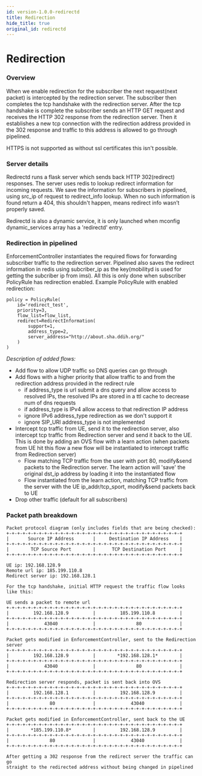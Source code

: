```yaml
---
id: version-1.0.0-redirectd
title: Redirection
hide_title: true
original_id: redirectd
---
```

# Redirection
### Overview
When we enable redirection for the subscriber the next request(next packet) is
intercepted by the redirection server. The subscriber then completes the tcp
handshake with the redirection server. After the tcp handshake is complete the
subscriber sends an HTTP GET request and receives the HTTP 302 response from
the redirection server. Then it establishes a new tcp connection with the
redirection address provided in the 302 response and traffic to this address
is allowed to go through pipelined.

HTTPS is not supported as without ssl certificates this isn't possible.

### Server details
Redirectd runs a flask server which sends back HTTP 302(redirect) responses.
The server uses redis to lookup redirect information for incoming requests.
We save the information for subscribers in pipelined, using src_ip of request
to redirect_info lookup. When no such information is found return a 404,
this shouldn't happen, means redirect info wasn’t properly saved.

Redirectd is also a dynamic service, it is only launched when mconfig
dynamic_services array has a 'redirectd' entry.


### Redirection in pipelined
EnforcementController instantiates the required flows for forwarding subscriber
traffic to the redirection server. Pipelined also saves the redirect
information in redis using subcriber_ip as the key(mobilityd is used for
getting the subcriber ip from imsi).
All this is only done when subscriber PolicyRule has redirection enabled.
Example PolicyRule with enabled redirection:
```
policy = PolicyRule(
    id='redirect_test',
    priority=3,
    flow_list=flow_list,
    redirect=RedirectInformation(
        support=1,
        address_type=2,
        server_address="http://about.sha.ddih.org/"
    )
)
```

*Description of added flows:*
* Add flow to allow UDP traffic so DNS queries can go through
* Add flows with a higher priority that allow traffic to and from the
  redirection address provided in the redirect rule
  - if address_type is url submit a dns query and allow access to resolved IPs,
    the resolved IPs are stored in a ttl cache to decrease num of dns requests
  - if address_type is IPv4 allow access to that redirection IP address
  - ignore IPv6 address_type redirection as we don't support it
  - ignore SIP_URI address_type is not implemented
* Intercept tcp traffic from UE, send it to the redirection server, also
intercept tcp traffic from Redirection server and send it back to the UE.
This is done by adding an OVS flow with a learn action (when packets from UE
hit this flow a new flow will be instantiated to intercept traffic from
Redirection server)
  - Flow matching TCP traffic from the user with port 80, modify&send packets
  to the Redirection server. The learn action will 'save' the original dst_ip
  address by loading it into the instantiated flow
  - Flow instantiated from the learn action, matching TCP traffic from the
  server with the UE ip_addr/tcp_sport, modify&send packets back to UE
* Drop other traffic (default for all subscribers)

### Packet path breakdown
```
Packet protocol diagram (only includes fields that are being checked):
+-+-+-+-+-+-+-+-+-+-+-+-+-+-+-+-+-+-+-+-+-+-+-+-+-+-+-+-+-+-+-+-+
|       Source IP Address       |     Destination IP Address    |
+-+-+-+-+-+-+-+-+-+-+-+-+-+-+-+-+-+-+-+-+-+-+-+-+-+-+-+-+-+-+-+-+
|        TCP Source Port        |      TCP Destination Port     |
+-+-+-+-+-+-+-+-+-+-+-+-+-+-+-+-+-+-+-+-+-+-+-+-+-+-+-+-+-+-+-+-+

UE ip: 192.168.128.9
Remote url ip: 185.199.110.8
Redirect server ip: 192.168.128.1

For the tcp handshake, initial HTTP request the traffic flow looks like this:

UE sends a packet to remote url
+-+-+-+-+-+-+-+-+-+-+-+-+-+-+-+-+-+-+-+-+-+-+-+-+-+-+-+-+-+-+-+-+
|         192.168.128.9         |         185.199.110.8         |
+-+-+-+-+-+-+-+-+-+-+-+-+-+-+-+-+-+-+-+-+-+-+-+-+-+-+-+-+-+-+-+-+
|             43040             |               80              |
+-+-+-+-+-+-+-+-+-+-+-+-+-+-+-+-+-+-+-+-+-+-+-+-+-+-+-+-+-+-+-+-+

Packet gets modified in EnforcementController, sent to the Redirection server
+-+-+-+-+-+-+-+-+-+-+-+-+-+-+-+-+-+-+-+-+-+-+-+-+-+-+-+-+-+-+-+-+
|         192.168.128.9         |        *192.168.128.1*        |
+-+-+-+-+-+-+-+-+-+-+-+-+-+-+-+-+-+-+-+-+-+-+-+-+-+-+-+-+-+-+-+-+
|             43040             |               80              |
+-+-+-+-+-+-+-+-+-+-+-+-+-+-+-+-+-+-+-+-+-+-+-+-+-+-+-+-+-+-+-+-+

Redirection server responds, packet is sent back into OVS
+-+-+-+-+-+-+-+-+-+-+-+-+-+-+-+-+-+-+-+-+-+-+-+-+-+-+-+-+-+-+-+-+
|         192.168.128.1         |         192.168.128.9         |
+-+-+-+-+-+-+-+-+-+-+-+-+-+-+-+-+-+-+-+-+-+-+-+-+-+-+-+-+-+-+-+-+
|               80              |             43040             |
+-+-+-+-+-+-+-+-+-+-+-+-+-+-+-+-+-+-+-+-+-+-+-+-+-+-+-+-+-+-+-+-+

Packet gets modified in EnforcementController, sent back to the UE
+-+-+-+-+-+-+-+-+-+-+-+-+-+-+-+-+-+-+-+-+-+-+-+-+-+-+-+-+-+-+-+-+
|        *185.199.110.8*        |         192.168.128.9         |
+-+-+-+-+-+-+-+-+-+-+-+-+-+-+-+-+-+-+-+-+-+-+-+-+-+-+-+-+-+-+-+-+
|               80              |             43040             |
+-+-+-+-+-+-+-+-+-+-+-+-+-+-+-+-+-+-+-+-+-+-+-+-+-+-+-+-+-+-+-+-+

After getting a 302 response from the redirect server the traffic can go
straight to the redirected address without being changed in pipelined
```
